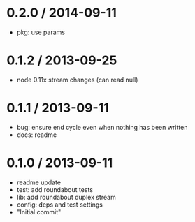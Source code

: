 
0.2.0 / 2014-09-11 
==================

 * pkg: use params

0.1.2 / 2013-09-25 
==================

 * node 0.11x stream changes (can read null)

0.1.1 / 2013-09-11 
==================

 * bug: ensure end cycle even when nothing has been written
 * docs: readme

0.1.0 / 2013-09-11 
==================

 * readme update
 * test: add roundabout tests
 * lib: add roundabout duplex stream
 * config: deps and test settings
 * "Initial commit"

